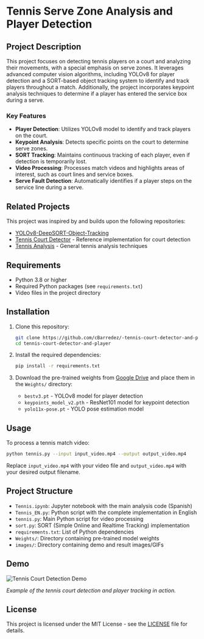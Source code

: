 # Tennis Serve Zone Analysis and Player Detection

## Project Description

This project focuses on detecting tennis players on a court and analyzing their movements, with a special emphasis on serve zones. It leverages advanced computer vision algorithms, including YOLOv8 for player detection and a SORT-based object tracking system to identify and track players throughout a match. Additionally, the project incorporates keypoint analysis techniques to determine if a player has entered the service box during a serve.

### Key Features

- **Player Detection**: Utilizes YOLOv8 model to identify and track players on the court.
- **Keypoint Analysis**: Detects specific points on the court to determine serve zones.
- **SORT Tracking**: Maintains continuous tracking of each player, even if detection is temporarily lost.
- **Video Processing**: Processes match videos and highlights areas of interest, such as court lines and service boxes.
- **Serve Fault Detection**: Automatically identifies if a player steps on the service line during a serve.

## Related Projects

This project was inspired by and builds upon the following repositories:

- [YOLOv8-DeepSORT-Object-Tracking](https://github.com/MuhammadMoinFaisal/YOLOv8-DeepSORT-Object-Tracking)
- [Tennis Court Detector](https://github.com/yastrebksv/TennisCourtDetector) - Reference implementation for court detection
- [Tennis Analysis](https://github.com/example/tennis_analysis) - General tennis analysis techniques

## Requirements

- Python 3.8 or higher
- Required Python packages (see `requirements.txt`)
- Video files in the project directory

## Installation

1. Clone this repository:
   ```bash
   git clone https://github.com/cBarredez/-tennis-court-detector-and-player.git
   cd tennis-court-detector-and-player
   ```

2. Install the required dependencies:
   ```bash
   pip install -r requirements.txt
   ```

3. Download the pre-trained weights from [Google Drive](https://drive.google.com/drive/u/0/folders/1rKZ3enwbEEkmUnevNYLWZqOpQsGIlK6B) and place them in the `Weights/` directory:
   - `bestv3.pt` - YOLOv8 model for player detection
   - `keypoints_model_v2.pth` - ResNet101 model for keypoint detection
   - `yolo11x-pose.pt` - YOLO pose estimation model

## Usage

To process a tennis match video:

```bash
python tennis.py --input input_video.mp4 --output output_video.mp4
```

Replace `input_video.mp4` with your video file and `output_video.mp4` with your desired output filename.

## Project Structure

- `Tennis.ipynb`: Jupyter notebook with the main analysis code (Spanish)
- `Tennis_EN.py`: Python script with the complete implementation in English
- `tennis.py`: Main Python script for video processing
- `sort.py`: SORT (Simple Online and Realtime Tracking) implementation
- `requirements.txt`: List of Python dependencies
- `Weights/`: Directory containing pre-trained model weights
- `images/`: Directory containing demo and result images/GIFs

## Demo

![Tennis Court Detection Demo](images/ezgif-71e4ee9f3e4d1b.gif)

*Example of the tennis court detection and player tracking in action.*

## License

This project is licensed under the MIT License - see the [LICENSE](LICENSE) file for details.
